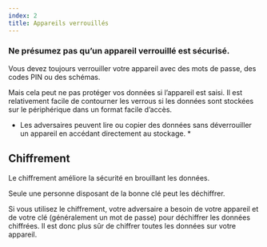 ```yaml
---
index: 2
title: Appareils verrouillés
---
```

### Ne présumez pas qu’un appareil verrouillé est sécurisé.

Vous devez toujours verrouiller votre appareil avec des mots de passe, des codes PIN ou des schémas.

Mais cela peut ne pas protéger vos données si l’appareil est saisi. Il est relativement facile de contourner les verrous si les données sont stockées sur le périphérique dans un format facile d’accès.

* Les adversaires peuvent lire ou copier des données sans déverrouiller un appareil en accédant directement au stockage. *

## Chiffrement

Le chiffrement améliore la sécurité en brouillant les données.

Seule une personne disposant de la bonne clé peut les déchiffrer.

Si vous utilisez le chiffrement, votre adversaire a besoin de votre appareil et de votre clé (généralement un mot de passe) pour déchiffrer les données chiffrées. Il est donc plus sûr de chiffrer toutes les données sur votre appareil.